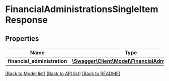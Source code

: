 # FinancialAdministrationsSingleItemResponse

## Properties
Name | Type | Description | Notes
------------ | ------------- | ------------- | -------------
**financial_administration** | [**\Swagger\Client\Model\FinancialAdministration**](FinancialAdministration.md) |  | [optional] 

[[Back to Model list]](../README.md#documentation-for-models) [[Back to API list]](../README.md#documentation-for-api-endpoints) [[Back to README]](../README.md)


